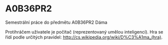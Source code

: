 A0B36PR2
========

Semestrální práce do předmětu A0B36PR2
Dáma

Protihráčem uživatele je počítač (reprezentovaný umělou inteligencí). Hra se řídí podle určitých pravidel: http://cs.wikipedia.org/wiki/D%C3%A1ma_(hra).
